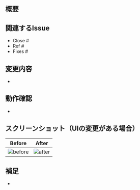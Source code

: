 ## 概要

## 関連するIssue
- Close #
- Ref #
- Fixes #

## 変更内容
- 

## 動作確認
- 

## スクリーンショット（UIの変更がある場合）
Before | After
:--:|:--:
![before](before.png) | ![after](after.png)

## 補足
- 
